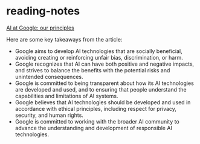 # reading-notes

[AI at Google: our principles](https://www.blog.google/technology/ai/ai-principles/)

Here are some key takeaways from the article:
- Google aims to develop AI technologies that are socially beneficial, avoiding creating or reinforcing unfair bias, discrimination, or harm.
- Google recognizes that AI can have both positive and negative impacts, and strives to balance the benefits with the potential risks and unintended consequences.
- Google is committed to being transparent about how its AI technologies are developed and used, and to ensuring that people understand the capabilities and limitations of AI systems.
- Google believes that AI technologies should be developed and used in accordance with ethical principles, including respect for privacy, security, and human rights.
- Google is committed to working with the broader AI community to advance the understanding and development of responsible AI technologies.

